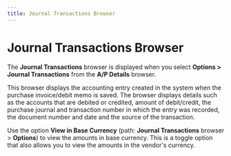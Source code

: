 ```yaml
---
title: Journal Transactions Browser
---
```


# Journal Transactions Browser


The **Journal Transactions** browser  is displayed when you select **Options 
 &gt; Journal Transactions** from the **A/P Details** browser.


This browser displays the accounting entry created in the system when  the purchase invoice/debit memo is saved. The browser displays details  such as the accounts that are debited or credited, amount of debit/credit,  the purchase journal and transaction number in which the entry was recorded,  the document number and date and the source of the transaction.


Use the option **View in Base Currency**  (path: **Journal Transactions** browser  > **Options**) to view the amounts  in base currency. This is a toggle option that also allows you to view  the amounts in the vendor's currency.
